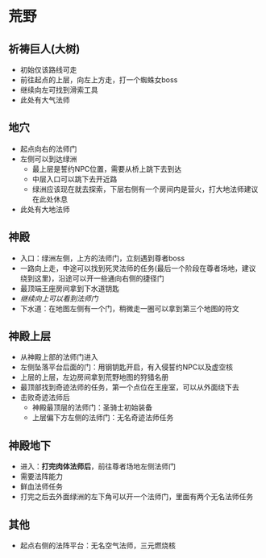 # 荒野
## 祈祷巨人(大树)
- 初始仅该路线可走
- 前往起点的上层，向左上方走，打一个蜘蛛女boss
- 继续向左可找到滑索工具
- 此处有大气法师

## 地穴
- 起点向右的法师门
- 左侧可以到达绿洲
	- 最上层是誓约NPC位置，需要从桥上跳下去到达
	- 中层入口可以跳下去开近路
	- 绿洲应该现在就去探索，下层右侧有一个房间内是营火，打大地法师建议在此处休息
- 此处有大地法师

## 神殿
- 入口：绿洲左侧，上方的法师门，立刻遇到尊者boss
- 一路向上走，中途可以找到死灵法师的任务(最后一个阶段在尊者场地，建议绕到这里)，沿途可以开一些通向右侧的捷径门
- 最顶端王座房间拿到下水道钥匙
- *继续向上可以看到法师门*
- 下水道：在地图左侧有一个门，稍微走一圈可以拿到第三个地图的符文

## 神殿上层
- 从神殿上部的法师门进入
- 左侧坠落平台后面的门：用钢钥匙开启，有入侵誓约NPC以及虚空核
- 上层的上层，左边房间拿到荒野地图的狩猎名册
- 最顶部找到奇迹法师的任务，第一个点位在王座室，可以从外面绕下去
- 击败奇迹法师后
	- 神殿最顶层的法师门：圣骑士初始装备
	- 上层偏下方左侧的法师门：无名奇迹法师任务

## 神殿地下
- 进入：**打完肉体法师后**，前往尊者场地左侧法师门
- 需要法阵能力
- 鲜血法师任务
- 打完之后去外面绿洲的左下角可以开一个法师门，里面有两个无名法师任务

## 其他
- 起点右侧的法阵平台：无名空气法师，三元燃烧核
